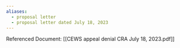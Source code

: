 ```yaml
---
aliases:
  - proposal letter
  - proposal letter dated July 18, 2023
---
```

Referenced Document: [[CEWS appeal denial CRA July 18, 2023.pdf]]